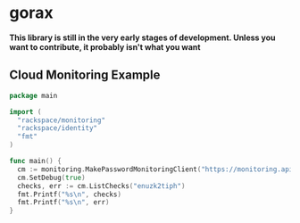 # gorax

**This library is still in the very early stages of development. Unless you want to contribute, it probably isn't what you want**

## Cloud Monitoring Example

```go
package main

import (
  "rackspace/monitoring"
  "rackspace/identity"
  "fmt"
)

func main() {
  cm := monitoring.MakePasswordMonitoringClient("https://monitoring.api.rackspacecloud.com/v1.0", identity.USIdentityService, "username", "password")
  cm.SetDebug(true)
  checks, err := cm.ListChecks("enuzk2tiph")
  fmt.Printf("%s\n", checks)
  fmt.Printf("%s\n", err)
}
```

